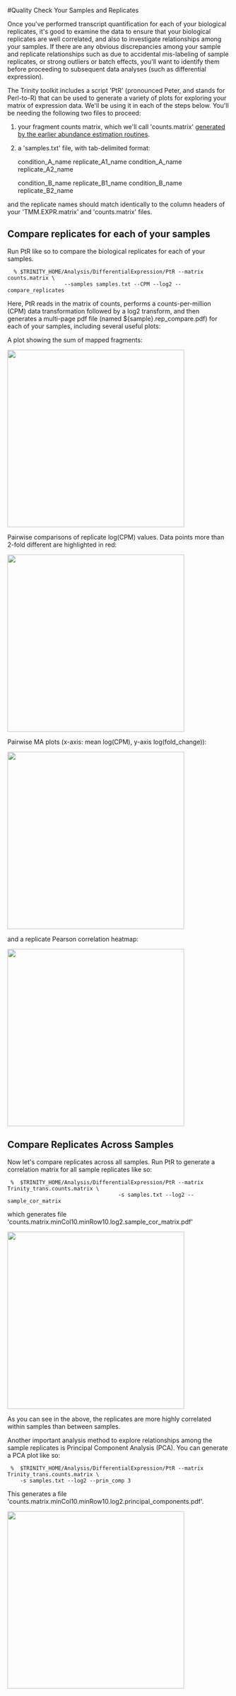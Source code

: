 #Quality Check Your Samples and Replicates

Once you've performed transcript quantification for each of your biological replicates, it's good to examine the data to ensure that your biological replicates are well correlated, and also to investigate relationships among your samples.  If there are any obvious discrepancies among your sample and replicate relationships such as due to accidental mis-labeling of sample replicates, or strong outliers or batch effects, you'll want to identify them before proceeding to subsequent data analyses (such as differential expression).  

The Trinity toolkit includes a script 'PtR' (pronounced Peter, and stands for Perl-to-R) that can be used to generate a variety of plots for exploring your matrix of expression data. We'll be using it in each of the steps below.  You'll be needing the following two files to proceed:

1. your fragment counts matrix, which we'll call 'counts.matrix' [generated by the earlier abundance estimation routines](Trinity-Transcript-Quantification).

2. a 'samples.txt' file, with tab-delimited format:

      condition_A_name     replicate_A1_name
      condition_A_name     replicate_A2_name

      condition_B_name     replicate_B1_name
      condition_B_name     replicate_B2_name

and the replicate names should match identically to the column headers of your 'TMM.EXPR.matrix' and 'counts.matrix' files.


## Compare replicates for each of your samples

Run PtR like so to compare the biological replicates for each of your samples.

      % $TRINITY_HOME/Analysis/DifferentialExpression/PtR --matrix counts.matrix \
                      --samples samples.txt --CPM --log2 --compare_replicates

Here, PtR reads in the matrix of counts, performs a counts-per-million (CPM) data transformation followed by a log2 transform, and then generates a multi-page pdf file (named ${sample}.rep_compare.pdf) for each of your samples, including several useful plots:

A plot showing the sum of mapped fragments:

<img src="https://raw.githubusercontent.com/wiki/trinityrnaseq/trinityrnaseq/images/sum_of_mapped_fragments.png" width=400 />

Pairwise comparisons of replicate log(CPM) values. Data points more than 2-fold different are highlighted in red:

<img src="https://raw.githubusercontent.com/wiki/trinityrnaseq/trinityrnaseq/images/replicate_pair_scatter_plot.png" width=400 /> 

Pairwise MA plots (x-axis: mean log(CPM), y-axis log(fold_change)):

<img src="https://raw.githubusercontent.com/wiki/trinityrnaseq/trinityrnaseq/images/replicate_pair_MA_plot.png" width=400 /> 

and a replicate Pearson correlation heatmap:

<img src="https://raw.githubusercontent.com/wiki/trinityrnaseq/trinityrnaseq/images/replicate_pair_correlations.png" width=400 /> 

## Compare Replicates Across Samples

Now let's compare replicates across all samples.  Run PtR to generate a correlation matrix for all sample replicates like so:

     %  $TRINITY_HOME/Analysis/DifferentialExpression/PtR --matrix Trinity_trans.counts.matrix \
                                       -s samples.txt --log2 --sample_cor_matrix

which generates file 'counts.matrix.minCol10.minRow10.log2.sample_cor_matrix.pdf'

<img src="https://raw.githubusercontent.com/wiki/trinityrnaseq/trinityrnaseq/images/sample_cor_matrix.png" width=400 /> 

As you can see in the above, the replicates are more highly correlated within samples than between samples.


Another important analysis method to explore relationships among the sample replicates is Principal Component Analysis (PCA).  You can generate a PCA plot like so:

     %  $TRINITY_HOME/Analysis/DifferentialExpression/PtR --matrix Trinity_trans.counts.matrix \
        -s samples.txt --log2 --prin_comp 3

This generates a file 'counts.matrix.minCol10.minRow10.log2.principal_components.pdf'.

<img src="https://raw.githubusercontent.com/wiki/trinityrnaseq/trinityrnaseq/images/PCA.png" width=400 /> 